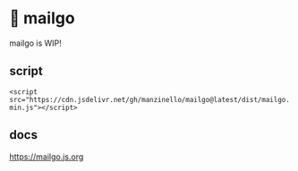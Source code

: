 # 💌 mailgo

mailgo is WIP!

## script

`<script src="https://cdn.jsdelivr.net/gh/manzinello/mailgo@latest/dist/mailgo.min.js"></script>`

## docs

<https://mailgo.js.org>
